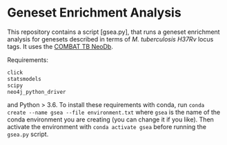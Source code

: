 # Geneset Enrichment Analysis

This repository contains a script [gsea.py], that runs a geneset enrichment analysis
for genesets described in terms of *M. tuberculosis H37Rv* locus tags. It uses the
[COMBAT TB NeoDb](https://neodb.sanbi.ac.za/browser/).

Requirements:

```txt
click
statsmodels
scipy
neo4j_python_driver
```

and Python > 3.6. To install these requirements with conda, run `conda create --name gsea --file environment.txt` where
`gsea` is the name of the conda environment you are creating (you can change it if you like). Then activate the environment with `conda activate gsea` before running the `gsea.py` script.
